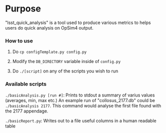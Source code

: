 # Purpose

"lsst_quick_analysis" is a tool used to produce various metrics to helps users
do quick analysis on OpSim4 output.


### How to use

1) Do `cp configTemplate.py config.py`

2) Modify the `DB_DIRECTORY` variable inside of `config.py`

3) Do `./[script]` on any of the scripts you wish to run



### Available scripts

`./basicAnalysis.py [run #]`: Prints to stdout a summary of varius values (averages, min, max etc.) An example run of "collosus_2177.db" could be `./basicAnalysis 2177`. This command would analyse the first file found with the 2177 appendage.

`./basicReport.py`: Writes out to a file useful columns in a human readable table


